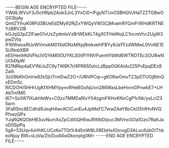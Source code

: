 -----BEGIN AGE ENCRYPTED FILE-----
YWdlLWVuY3J5cHRpb24ub3JnL3YxCi0+IFgyNTUxOSBHQVJHaTZZTG8wOG03bjAy
QmtZYlhuK0RFd3BUeEdZMy92RjZxYWQyVWl3CjMvamRYQmFrWHdKRTNEYzBRV2lB
bGJqQ3pZZlFaeG1vUzZydmloVzBrWEkKLT4gXCFHeWojLC1ncmVhc2UgW3pwZVlq
IFI6WwoxRUxWVmxkM01XdGNzMXpjRmkxeHFBYy9JeTFzdWMwL0VvNE1ESUNobXBR
eE5HenhKdVFkclVGYkM0OUYKLS0tIFlYNVFuenhYbWd6WTROTEc3OU8wNUl3dXpW
R21NRkp4aEV1NlJsZC9yTW8K7r/6PR650zlcLzBpp0QKAidx225PvEpqDEz8Zaih
3zG9bKhOnVw82kSjUTrmDwZ2O+/URhIPCqr+gKDRwOmvTZ3pDTUOjBilnQxEDm5c
RICDOH/5HHrUgKfXHMYpynvRHeBOufqUvn286WasLbeHxrnGPnwbE7+LHAbTm1M0
I67+SzilW7lXukhfeWv+C0zv7MMDaRIxY04zgmFKHvKNnCgP1cNk/yxLclZ35arn
3FaRSnc8ECdhd9JeqH4wcKClCunEu4JpMsFC7wwZAeYBoCkG5hfHvNVQPfvezQPx
YJqRQKQObHB3uvNumXoZpCdXiQH6wJRWbD/puc3MVncGOa1Gzo7RaItJaoD0SpPq
5g8+53Uqv4xHhKLUCxKe7TGt1r4d5mW8L08EbHs4SmxgD3ALuc6zbOlThbexNjuy
BW+sLsVa/ZtcDudI4wDkonptg0M=
-----END AGE ENCRYPTED FILE-----
